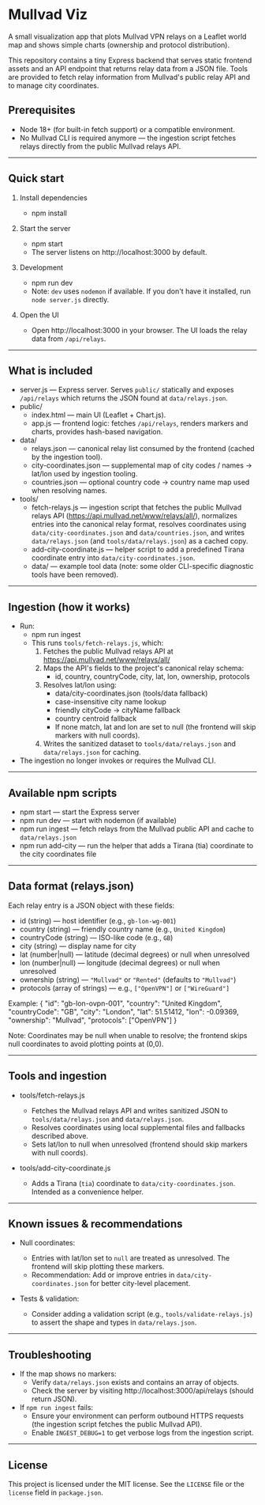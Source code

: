 # Mullvad Viz

A small visualization app that plots Mullvad VPN relays on a Leaflet world map and shows simple charts (ownership and protocol distribution).

This repository contains a tiny Express backend that serves static frontend assets and an API endpoint that returns relay data from a JSON file. Tools are provided to fetch relay information from Mullvad's public relay API and to manage city coordinates.

## Prerequisites

- Node 18+ (for built-in fetch support) or a compatible environment.
- No Mullvad CLI is required anymore — the ingestion script fetches relays directly from the public Mullvad relays API.

---

## Quick start

1. Install dependencies
   - npm install

2. Start the server
   - npm start
   - The server listens on http://localhost:3000 by default.

3. Development
   - npm run dev
   - Note: `dev` uses `nodemon` if available. If you don't have it installed, run `node server.js` directly.

4. Open the UI
   - Open http://localhost:3000 in your browser. The UI loads the relay data from `/api/relays`.

---

## What is included

- server.js — Express server. Serves `public/` statically and exposes `/api/relays` which returns the JSON found at `data/relays.json`.
- public/
  - index.html — main UI (Leaflet + Chart.js).
  - app.js — frontend logic: fetches `/api/relays`, renders markers and charts, provides hash-based navigation.
- data/
  - relays.json — canonical relay list consumed by the frontend (cached by the ingestion tool).
  - city-coordinates.json — supplemental map of city codes / names -> lat/lon used by ingestion tooling.
  - countries.json — optional country code → country name map used when resolving names.
- tools/
  - fetch-relays.js — ingestion script that fetches the public Mullvad relays API (https://api.mullvad.net/www/relays/all/), normalizes entries into the canonical relay format, resolves coordinates using `data/city-coordinates.json` and `data/countries.json`, and writes `data/relays.json` (and `tools/data/relays.json`) as a cached copy.
  - add-city-coordinate.js — helper script to add a predefined Tirana coordinate entry into `data/city-coordinates.json`.
  - data/ — example tool data (note: some older CLI-specific diagnostic tools have been removed).

---

## Ingestion (how it works)

- Run:
  - npm run ingest
  - This runs `tools/fetch-relays.js`, which:
    1. Fetches the public Mullvad relays API at https://api.mullvad.net/www/relays/all/
    2. Maps the API's fields to the project's canonical relay schema:
       - id, country, countryCode, city, lat, lon, ownership, protocols
    3. Resolves lat/lon using:
       - data/city-coordinates.json (tools/data fallback)
       - case-insensitive city name lookup
       - friendly cityCode -> cityName fallback
       - country centroid fallback
       - If none match, lat and lon are set to null (the frontend will skip markers with null coords).
    4. Writes the sanitized dataset to `tools/data/relays.json` and `data/relays.json` for caching.
- The ingestion no longer invokes or requires the Mullvad CLI.

---

## Available npm scripts

- npm start — start the Express server
- npm run dev — start with nodemon (if available)
- npm run ingest — fetch relays from the Mullvad public API and cache to `data/relays.json`
- npm run add-city — run the helper that adds a Tirana (tia) coordinate to the city coordinates file

---

## Data format (relays.json)

Each relay entry is a JSON object with these fields:

- id (string) — host identifier (e.g., `gb-lon-wg-001`)
- country (string) — friendly country name (e.g., `United Kingdom`)
- countryCode (string) — ISO-like code (e.g., `GB`)
- city (string) — display name for city
- lat (number|null) — latitude (decimal degrees) or null when unresolved
- lon (number|null) — longitude (decimal degrees) or null when unresolved
- ownership (string) — `"Mullvad"` or `"Rented"` (defaults to `"Mullvad"`)
- protocols (array of strings) — e.g., `["OpenVPN"]` or `["WireGuard"]`

Example:
{
  "id": "gb-lon-ovpn-001",
  "country": "United Kingdom",
  "countryCode": "GB",
  "city": "London",
  "lat": 51.51412,
  "lon": -0.09369,
  "ownership": "Mullvad",
  "protocols": ["OpenVPN"]
}

Note: Coordinates may be null when unable to resolve; the frontend skips null coordinates to avoid plotting points at (0,0).

---

## Tools and ingestion

- tools/fetch-relays.js
  - Fetches the Mullvad relays API and writes sanitized JSON to `tools/data/relays.json` and `data/relays.json`.
  - Resolves coordinates using local supplemental files and fallbacks described above.
  - Sets lat/lon to null when unresolved (frontend should skip markers with null coords).

- tools/add-city-coordinate.js
  - Adds a Tirana (`tia`) coordinate to `data/city-coordinates.json`. Intended as a convenience helper.

---

## Known issues & recommendations

- Null coordinates:
  - Entries with lat/lon set to `null` are treated as unresolved. The frontend will skip plotting these markers.
  - Recommendation: Add or improve entries in `data/city-coordinates.json` for better city-level placement.

- Tests & validation:
  - Consider adding a validation script (e.g., `tools/validate-relays.js`) to assert the shape and types in `data/relays.json`.

---

## Troubleshooting

- If the map shows no markers:
  - Verify `data/relays.json` exists and contains an array of objects.
  - Check the server by visiting http://localhost:3000/api/relays (should return JSON).
- If `npm run ingest` fails:
  - Ensure your environment can perform outbound HTTPS requests (the ingestion script fetches the public Mullvad API).
  - Enable `INGEST_DEBUG=1` to get verbose logs from the ingestion script.

---

## License

This project is licensed under the MIT license. See the `LICENSE` file or the `license` field in `package.json`.
